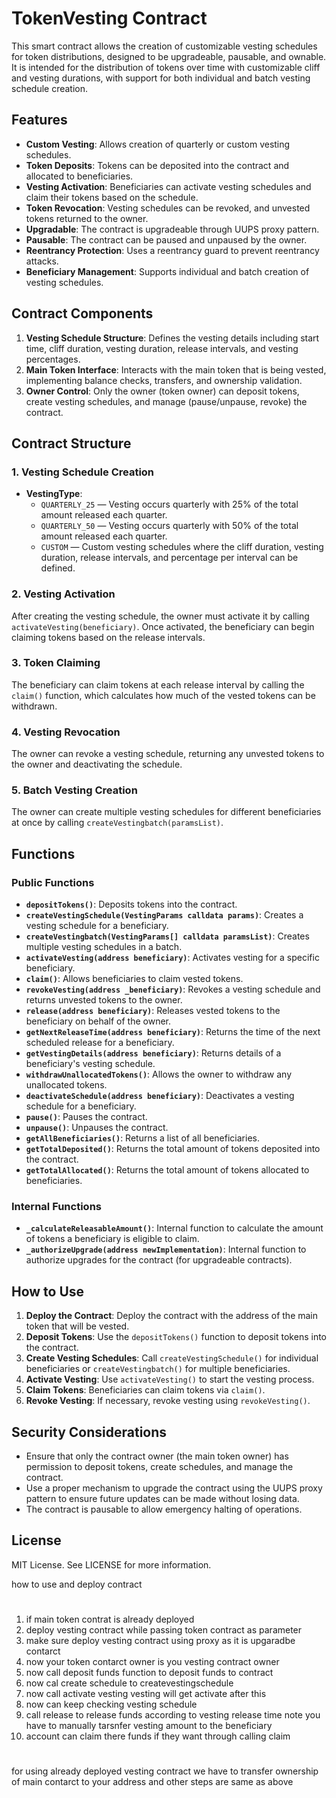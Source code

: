 # TokenVesting Contract

This smart contract allows the creation of customizable vesting schedules for token distributions, designed to be upgradeable, pausable, and ownable. It is intended for the distribution of tokens over time with customizable cliff and vesting durations, with support for both individual and batch vesting schedule creation.

## Features

- **Custom Vesting**: Allows creation of quarterly or custom vesting schedules.
- **Token Deposits**: Tokens can be deposited into the contract and allocated to beneficiaries.
- **Vesting Activation**: Beneficiaries can activate vesting schedules and claim their tokens based on the schedule.
- **Token Revocation**: Vesting schedules can be revoked, and unvested tokens returned to the owner.
- **Upgradable**: The contract is upgradeable through UUPS proxy pattern.
- **Pausable**: The contract can be paused and unpaused by the owner.
- **Reentrancy Protection**: Uses a reentrancy guard to prevent reentrancy attacks.
- **Beneficiary Management**: Supports individual and batch creation of vesting schedules.

## Contract Components

1. **Vesting Schedule Structure**: Defines the vesting details including start time, cliff duration, vesting duration, release intervals, and vesting percentages.
2. **Main Token Interface**: Interacts with the main token that is being vested, implementing balance checks, transfers, and ownership validation.
3. **Owner Control**: Only the owner (token owner) can deposit tokens, create vesting schedules, and manage (pause/unpause, revoke) the contract.

## Contract Structure

### 1. **Vesting Schedule Creation**

- **VestingType**:
  - `QUARTERLY_25` — Vesting occurs quarterly with 25% of the total amount released each quarter.
  - `QUARTERLY_50` — Vesting occurs quarterly with 50% of the total amount released each quarter.
  - `CUSTOM` — Custom vesting schedules where the cliff duration, vesting duration, release intervals, and percentage per interval can be defined.

### 2. **Vesting Activation**

After creating the vesting schedule, the owner must activate it by calling `activateVesting(beneficiary)`. Once activated, the beneficiary can begin claiming tokens based on the release intervals.

### 3. **Token Claiming**

The beneficiary can claim tokens at each release interval by calling the `claim()` function, which calculates how much of the vested tokens can be withdrawn.

### 4. **Vesting Revocation**

The owner can revoke a vesting schedule, returning any unvested tokens to the owner and deactivating the schedule.

### 5. **Batch Vesting Creation**

The owner can create multiple vesting schedules for different beneficiaries at once by calling `createVestingbatch(paramsList)`.

## Functions

### Public Functions

- **`depositTokens()`**: Deposits tokens into the contract.
- **`createVestingSchedule(VestingParams calldata params)`**: Creates a vesting schedule for a beneficiary.
- **`createVestingbatch(VestingParams[] calldata paramsList)`**: Creates multiple vesting schedules in a batch.
- **`activateVesting(address beneficiary)`**: Activates vesting for a specific beneficiary.
- **`claim()`**: Allows beneficiaries to claim vested tokens.
- **`revokeVesting(address _beneficiary)`**: Revokes a vesting schedule and returns unvested tokens to the owner.
- **`release(address beneficiary)`**: Releases vested tokens to the beneficiary on behalf of the owner.
- **`getNextReleaseTime(address beneficiary)`**: Returns the time of the next scheduled release for a beneficiary.
- **`getVestingDetails(address beneficiary)`**: Returns details of a beneficiary's vesting schedule.
- **`withdrawUnallocatedTokens()`**: Allows the owner to withdraw any unallocated tokens.
- **`deactivateSchedule(address beneficiary)`**: Deactivates a vesting schedule for a beneficiary.
- **`pause()`**: Pauses the contract.
- **`unpause()`**: Unpauses the contract.
- **`getAllBeneficiaries()`**: Returns a list of all beneficiaries.
- **`getTotalDeposited()`**: Returns the total amount of tokens deposited into the contract.
- **`getTotalAllocated()`**: Returns the total amount of tokens allocated to beneficiaries.

### Internal Functions

- **`_calculateReleasableAmount()`**: Internal function to calculate the amount of tokens a beneficiary is eligible to claim.
- **`_authorizeUpgrade(address newImplementation)`**: Internal function to authorize upgrades for the contract (for upgradeable contracts).

## How to Use

1. **Deploy the Contract**: Deploy the contract with the address of the main token that will be vested.
2. **Deposit Tokens**: Use the `depositTokens()` function to deposit tokens into the contract.
3. **Create Vesting Schedules**: Call `createVestingSchedule()` for individual beneficiaries or `createVestingbatch()` for multiple beneficiaries.
4. **Activate Vesting**: Use `activateVesting()` to start the vesting process.
5. **Claim Tokens**: Beneficiaries can claim tokens via `claim()`.
6. **Revoke Vesting**: If necessary, revoke vesting using `revokeVesting()`.

## Security Considerations

- Ensure that only the contract owner (the main token owner) has permission to deposit tokens, create schedules, and manage the contract.
- Use a proper mechanism to upgrade the contract using the UUPS proxy pattern to ensure future updates can be made without losing data.
- The contract is pausable to allow emergency halting of operations.

## License

MIT License. See LICENSE for more information.

how to use and deploy contract

#

1. if main token contrat is already deployed
2.  deploy vesting contract while passing token contract as parameter
3.  make sure deploy vesting contract using proxy as it is upgaradbe contarct
4. now your token contarct owner is you vesting contract owner
5. now call deposit funds function to deposit funds to contract
6. now cal create schedule to createvestingschedule
7. now call activate vesting vesting will get activate after this
8. now can keep checking vesting schedule
7. call release to release funds according to vesting release time
note you have to manually tarsnfer vesting amount to the beneficiary
8. account can claim there funds if they want through calling claim

#

for using already deployed vesting contract we have to transfer ownership of main contarct to your address and other steps are same as above
